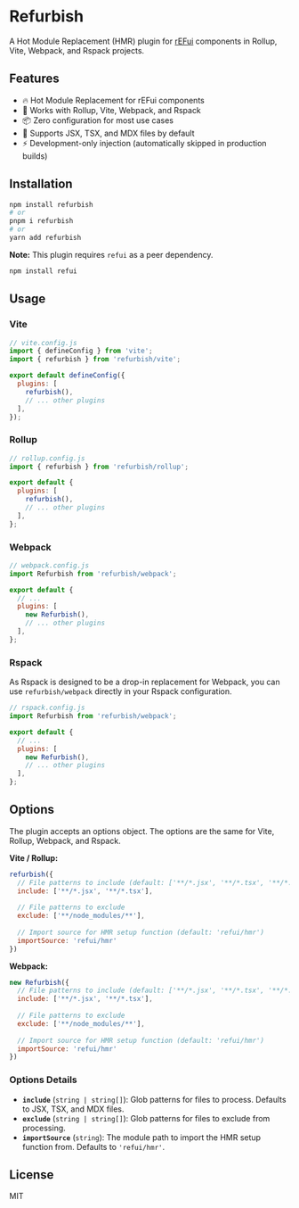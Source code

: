 # Refurbish

A Hot Module Replacement (HMR) plugin for [rEFui](https://github.com/SudoMaker/refui) components in Rollup, Vite, Webpack, and Rspack projects.

## Features

- 🔥 Hot Module Replacement for rEFui components
- 🚀 Works with Rollup, Vite, Webpack, and Rspack
- 📦 Zero configuration for most use cases
- 🎯 Supports JSX, TSX, and MDX files by default
- ⚡ Development-only injection (automatically skipped in production builds)

## Installation

```bash
npm install refurbish
# or
pnpm i refurbish
# or
yarn add refurbish
```

**Note:** This plugin requires `refui` as a peer dependency.

```bash
npm install refui
```

## Usage

### Vite

```js
// vite.config.js
import { defineConfig } from 'vite';
import { refurbish } from 'refurbish/vite';

export default defineConfig({
  plugins: [
    refurbish(),
    // ... other plugins
  ],
});
```

### Rollup

```js
// rollup.config.js
import { refurbish } from 'refurbish/rollup';

export default {
  plugins: [
    refurbish(),
    // ... other plugins
  ],
};
```

### Webpack

```js
// webpack.config.js
import Refurbish from 'refurbish/webpack';

export default {
  // ...
  plugins: [
    new Refurbish(),
    // ... other plugins
  ],
};
```

### Rspack

As Rspack is designed to be a drop-in replacement for Webpack, you can use `refurbish/webpack` directly in your Rspack configuration.

```js
// rspack.config.js
import Refurbish from 'refurbish/webpack';

export default {
  // ...
  plugins: [
    new Refurbish(),
    // ... other plugins
  ],
};
```

## Options

The plugin accepts an options object. The options are the same for Vite, Rollup, Webpack, and Rspack.

**Vite / Rollup:**

```js
refurbish({
  // File patterns to include (default: ['**/*.jsx', '**/*.tsx', '**/*.mdx'])
  include: ['**/*.jsx', '**/*.tsx'],
  
  // File patterns to exclude
  exclude: ['**/node_modules/**'],
  
  // Import source for HMR setup function (default: 'refui/hmr')
  importSource: 'refui/hmr'
})
```

**Webpack:**

```js
new Refurbish({
  // File patterns to include (default: ['**/*.jsx', '**/*.tsx', '**/*.mdx'])
  include: ['**/*.jsx', '**/*.tsx'],
  
  // File patterns to exclude
  exclude: ['**/node_modules/**'],
  
  // Import source for HMR setup function (default: 'refui/hmr')
  importSource: 'refui/hmr'
})
```

### Options Details

- **`include`** (`string | string[]`): Glob patterns for files to process. Defaults to JSX, TSX, and MDX files.
- **`exclude`** (`string | string[]`): Glob patterns for files to exclude from processing.
- **`importSource`** (`string`): The module path to import the HMR setup function from. Defaults to `'refui/hmr'`.

## License

MIT
